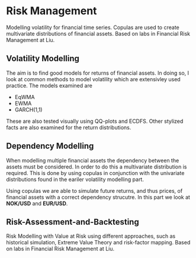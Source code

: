 # Risk Management
Modelling volatility for financial time series. Copulas are used to create multivariate distributions of financial assets. Based on labs in Financial Risk Management at Liu.

## Volatility Modelling

The aim is to find good models for returns of financial assets. In doing so, I look at common methods to model volatility which are extensivley used practice. The models examined are 

* EqWMA
* EWMA 
* GARCH(1,1) 

These are also tested visually using QQ-plots and ECDFS. Other stylized facts are also examined for the return distributions.

## Dependency Modelling
 
When modelling multiple financial assets the dependency between the assets must be considered. In order to do this a multivariate distribution is required. This is done by using copulas in conjunction with the univariate distributions found in the eariler volatility modelling part. 

Using copulas we are able to simulate future returns, and thus prices, of financial assets with a correct dependency strucutre. In this part we look at **NOK/USD** and **EUR/USD**.

## Risk-Assessment-and-Backtesting
Risk Modelling with Value at Risk using different approaches, such as historical simulation, Extreme Value Theory and risk-factor mapping. Based on labs in Financial Risk Management at Liu.

